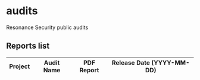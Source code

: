# audits
Resonance Security public audits

## Reports list
| Project | Audit Name | PDF Report | Release Date (YYYY-MM-DD) |
|---|---|---|---|
